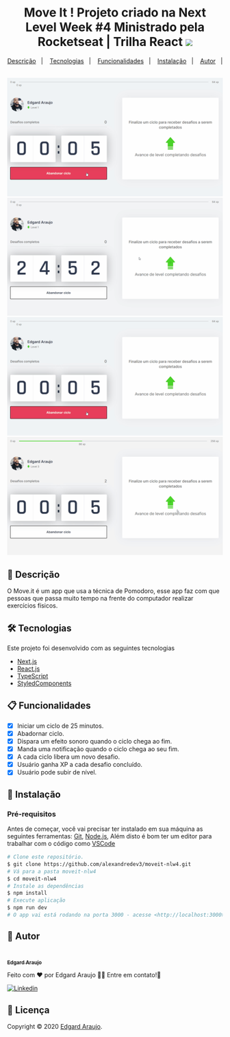 <h1 align="center">
Move It ! Projeto criado na Next Level Week #4 Ministrado pela Rocketseat | Trilha React	  <img width="400px" src="./.github/images/logo.svg" />
  <br />

</h1>
<p align="center">
  <a href="#page_facing_up-descrição">Descrição</a>&nbsp;&nbsp;&nbsp;|&nbsp;&nbsp;&nbsp;
  <a href="#-tecnologias">Tecnologias</a>&nbsp;&nbsp;&nbsp;|&nbsp;&nbsp;&nbsp;
  <a href="#clipboard-Funcionalidades">Funcionalidades</a>&nbsp;&nbsp;&nbsp;|&nbsp;&nbsp;&nbsp;
  <a href="#closed_book-instalação">Instalação</a>&nbsp;&nbsp;&nbsp;|&nbsp;&nbsp;&nbsp;
  <a href="#man-Autor">Autor</a>&nbsp;&nbsp;&nbsp;|&nbsp;&nbsp;&nbsp;
</p>

<img src="./Github/CompleteMoveit.gif"/>

<img src="./github/StopMoveit.gif" />
<br/>
<img src="./github/CompleteMoveit.gif"/>

<img src="./github/FailedMoveit.gif" />

## :page_facing_up: Descrição

O Move.it é um app que usa a técnica de Pomodoro, esse app faz com que pessoas que passa muito tempo na frente do computador realizar exercícios físicos.

## 🛠 Tecnologias

Este projeto foi desenvolvido com as seguintes tecnologias

- [Next.js](https://nextjs.org/)
- [React.js](https://pt-br.reactjs.org/)
- [TypeScript](https://www.typescriptlang.org/)
- [StyledComponents](https://styled-components.com/)

## :clipboard: Funcionalidades

- [x] Iniciar um ciclo de 25 minutos.
- [x] Abadornar ciclo.
- [x] Dispara um efeito sonoro quando o ciclo chega ao fim.
- [x] Manda uma notificação quando o ciclo chega ao seu fim.
- [x] A cada ciclo libera um novo desafio.
- [x] Usuário ganha XP a cada desafio concluído.
- [x] Usuário pode subir de nível.

## :closed_book: Instalação

### Pré-requisitos

Antes de começar, você vai precisar ter instalado em sua máquina as seguintes ferramentas:
[Git](https://git-scm.com), [Node.js](https://nodejs.org/en/), Além disto é bom ter um editor para trabalhar com o código como [VSCode](https://code.visualstudio.com/)

```bash
# Clone este repositório.
$ git clone https://github.com/alexandredev3/moveit-nlw4.git
# Vá para a pasta moveit-nlw4
$ cd moveit-nlw4
# Instale as dependências
$ npm install
# Execute aplicação
$ npm run dev
# O app vai está rodando na porta 3000 - acesse <http://localhost:3000>
```

## :man: Autor

<a href="https://github.com/gardium/">
 <img src="https://avatars.githubusercontent.com/u/53237987?s=400&u=93a7c09701e52e9794b77a8f2f16a7eee535017b&v=4" width="70px;" alt=""/>
 <br />
 <sub><b> Edgard Araujo </b></sub>
</a>

Feito com ❤️ por Edgard Araujo :wave::wave: Entre em contato!🚀

<a href="https://www.linkedin.com/in/edgard-araujo-3a6950151/">
  <img alt="Linkedin" src="https://img.shields.io/badge/-Edgard%20Araujo-9871F5?label=Linkedin&logo=linkedin&style=flat-square">
</a>

## :memo: Licença

Copyright © 2020 [Edgard Araujo](https://github.com/gardium).<br />
